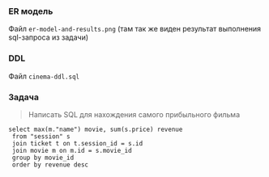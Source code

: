 ### ER модель
Файл `er-model-and-results.png` (там так же виден результат выполнения sql-запроса из задачи)

### DDL
Файл `cinema-ddl.sql`

### Задача
> Написать SQL для нахождения самого прибыльного фильма
```
select max(m."name") movie, sum(s.price) revenue
 from "session" s
 join ticket t on t.session_id = s.id 
 join movie m on m.id = s.movie_id 
 group by movie_id
 order by revenue desc
```